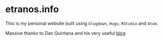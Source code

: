 # etranos.info

This is my personal website built using `blogdown`, `Hugo`, `RStudio` and `Atom`.

Massive thanks to Dan Quintana and his very useful [blog](https://www.dsquintana.blog/free-website-in-r-easy/)
